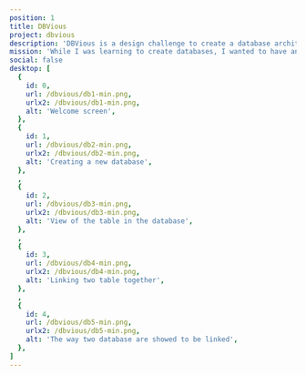 ```yaml
---
position: 1
title: DBVious
project: dbvious
description: 'DBVious is a design challenge to create a database architecture easily'
mission: 'While I was learning to create databases, I wanted to have an easier and cleaner way of seeing the database I was creating and which items were linked together.'
social: false
desktop: [
  {
    id: 0,
    url: /dbvious/db1-min.png,
    urlx2: /dbvious/db1-min.png,
    alt: 'Welcome screen',
  },
  {
    id: 1,
    url: /dbvious/db2-min.png,
    urlx2: /dbvious/db2-min.png,
    alt: 'Creating a new database',
  },
  ,
  {
    id: 2,
    url: /dbvious/db3-min.png,
    urlx2: /dbvious/db3-min.png,
    alt: 'View of the table in the database',
  },
  ,
  {
    id: 3,
    url: /dbvious/db4-min.png,
    urlx2: /dbvious/db4-min.png,
    alt: 'Linking two table together',
  },
  ,
  {
    id: 4,
    url: /dbvious/db5-min.png,
    urlx2: /dbvious/db5-min.png,
    alt: 'The way two database are showed to be linked',
  },
]
---
```

